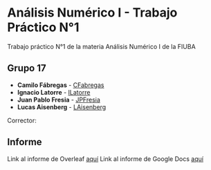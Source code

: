 # Análisis Numérico I - Trabajo Práctico N°1

Trabajo práctico N°1 de la materia Análisis Numérico I de la FIUBA

## Grupo 17

* **Camilo Fábregas** - [CFabregas](https://github.com/MiloGNR)
* **Ignacio Latorre** - [ILatorre](https://github.com/ilatorre7)
* **Juan Pablo Fresia** - [JPFresia](https://github.com/JuanPF56)
* **Lucas Aisenberg** - [LAisenberg](https://github.com/lucaisen)

Corrector: **<Corrector>**
  
## Informe
Link al informe de Overleaf [aquí](https://es.overleaf.com/8513734282qbgjrgjdpqcp)
Link al informe de Google Docs [aquí](https://docs.google.com/document/d/1GbvnLBa_-UveAqPPbs1MEIXkfDRoHKJvaspRidoGAGs/edit?usp=sharing)
